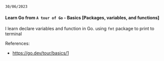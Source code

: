 `30/06/2023`

#### Learn Go from `A tour of Go` - Basics [Packages, variables, and functions]
I learn declare variables and function in Go. using `fmt` package to print to terminal

References:
- https://go.dev/tour/basics/1